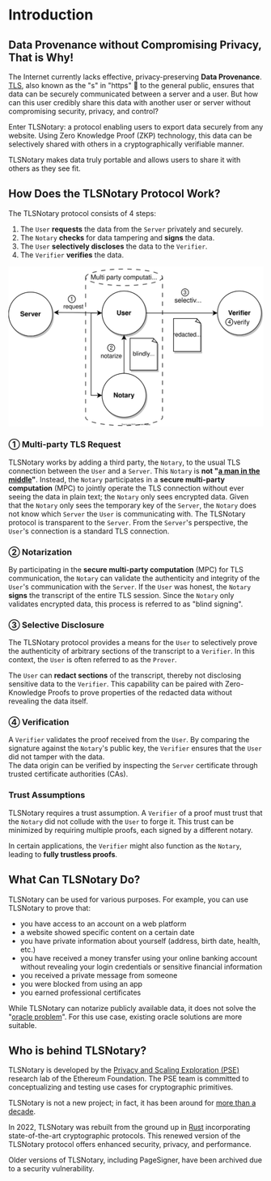 # Introduction

## Data Provenance without Compromising Privacy, That is Why!

The Internet currently lacks effective, privacy-preserving **Data Provenance**. [TLS](https://en.wikipedia.org/wiki/Transport_Layer_Security), also known as the "s" in "https" 🔐 to the general public, ensures that data can be securely communicated between a server and a user. But how can this user credibly share this data with another user or server without compromising security, privacy, and control?

Enter TLSNotary: a protocol enabling users to export data securely from any website. Using Zero Knowledge Proof (ZKP) technology, this data can be selectively shared with others in a cryptographically verifiable manner.

TLSNotary makes data truly portable and allows users to share it with others as they see fit.

## How Does the TLSNotary Protocol Work?

The TLSNotary protocol consists of 4 steps:
1. The `User` **requests** the data from the `Server` privately and securely.
2. The `Notary` **checks** for data tampering and **signs** the data.
3. The `User` **selectively discloses** the data to the `Verifier`.
4. The `Verifier` **verifies** the data.

![](./diagrams/overview3.svg)

### ① Multi-party TLS Request

TLSNotary works by adding a third party, the `Notary`, to the usual TLS connection between the `User` and a `Server`. This `Notary` is **not "[a man in the middle](https://en.wikipedia.org/wiki/Man-in-the-middle_attack)"**. Instead, the `Notary` participates in a **secure multi-party computation** (MPC) to jointly operate the TLS connection without ever seeing the data in plain text; the `Notary` only sees encrypted data. Given that the `Notary` only sees the temporary key of the `Server`, the `Notary` does not know which `Server` the `User` is communicating with. The TLSNotary protocol is transparent to the `Server`. From the `Server`'s perspective, the `User`'s connection is a standard TLS connection.

<!-- - Transport Layer Security (TLS)
    - Encryption: hides data from third parties
    - Authentication: ensures that the parties exchanging information are who they claim to be
    - Integrity: verifies that data has not been forged or tampered with -->
### ② Notarization

By participating in the **secure multi-party computation** (MPC) for TLS communication, the `Notary` can validate the authenticity and integrity of the `User`'s communication with the `Server`. If the `User` was honest, the `Notary` **signs** the transcript of the entire TLS session. Since the `Notary` only validates encrypted data, this process is referred to as "blind signing".

### ③ Selective Disclosure

The TLSNotary protocol provides a means for the `User` to selectively prove the authenticity of arbitrary sections of the transcript to a `Verifier`. In this context, the `User` is often referred to as the `Prover`.

The `User` can **redact sections** of the transcript, thereby not disclosing sensitive data to the `Verifier`. This capability can be paired with Zero-Knowledge Proofs to prove properties of the redacted data without revealing the data itself.

### ④ Verification

A `Verifier` validates the proof received from the `User`. By comparing the signature against the `Notary`'s public key, the `Verifier` ensures that the `User` did not tamper with the data.  
The data origin can be verified by inspecting the `Server` certificate through trusted certificate authorities (CAs).

### Trust Assumptions

TLSNotary requires a trust assumption. A `Verifier` of a proof must trust that the `Notary` did not collude with the `User` to forge it. This trust can be minimized by requiring multiple proofs, each signed by a different notary.

In certain applications, the `Verifier` might also function as the `Notary`, leading to **fully trustless proofs**.

## What Can TLSNotary Do?

TLSNotary can be used for various purposes. For example, you can use TLSNotary to prove that:
- you have access to an account on a web platform
- a website showed specific content on a certain date
- you have private information about yourself (address, birth date, health, etc.)
- you have received a money transfer using your online banking account without revealing your login credentials or sensitive financial information
- you received a private message from someone
- you were blocked from using an app
- you earned professional certificates

While TLSNotary can notarize publicly available data, it does not solve the "[oracle problem](https://ethereum.org/en/developers/docs/oracles/)". For this use case, existing oracle solutions are more suitable.

## Who is behind TLSNotary?

TLSNotary is developed by the [Privacy and Scaling Exploration (PSE)](https://pse.dev) research lab of the Ethereum Foundation. The PSE team is committed to conceptualizing and testing use cases for cryptographic primitives.

TLSNotary is not a new project; in fact, it has been around for [more than a decade](https://bitcointalk.org/index.php?topic=173220.0).

In 2022, TLSNotary was rebuilt from the ground up in [Rust](https://www.rust-lang.org/) incorporating state-of-the-art cryptographic protocols. This renewed version of the TLSNotary protocol offers enhanced security, privacy, and performance.

Older versions of TLSNotary, including PageSigner, have been archived due to a security vulnerability.

